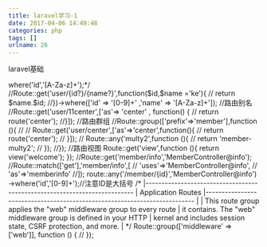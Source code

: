 ```yaml
---
title: laravel学习-1
date: 2017-04-06 14:49:48
categories: php
tags: []
urlname: 26
---
```

laravel基础


<!--more-->

<?php

/*
|--------------------------------------------------------------------------
| Routes File
|--------------------------------------------------------------------------
|
| Here is where you will register all of the routes in an application.
| It's a breeze. Simply tell Laravel the URIs it should respond to
| and give it the controller to call when that URI is requested.
|
*/

Route::get('/', function () {
    return view('welcome');
});
//基础路由
Route::get('basic1',function(){
    return 'helloworld';
});
Route::post('basic2',function(){
    return 'basic2';
});
//多请求路由
Route::match(['get','post'],'multy1',function(){
    return 'multy1';
});
Route::any('multy2',function (){
    return 'multy2';
});
//路由参数
/*Route::get('user/{ke?}',function($ke=null){
    return $ke;
});*/
/*Route::get('user/{id?}',function($id){
    return $id;
})->where('id','[A-Za-z]+');*/

//Route::get('user/{id?}/{name?}',function($id,$name ='ke'){
//    return $name.$id;
//})->where(['id' => '[0-9]+' ,'name' => '[A-Za-z]+']);

//路由别名
//Route::get('user/11center',['as'=> 'center' , function() {
//    return route('center');
//}]);

//路由群组
//Route::group(['prefix'=>'member'],function (){
//
//    Route::get('user/center',['as'=>'center',function(){
//        return route('center');
//    }]);
//    Route::any('multy2',function (){
//        return 'member-multy2';
//    });
//});


//路由视图
Route::get('view',function (){
    return view('welcome');
});

//Route::get('member/info','MemberController@info');
//Route::match(['get'],'member/info',[
//    'uses'=>'MemberController@info',
//    'as'=>'memberinfo'
//]);

route::any('/member/{id}','MemberController@info')
->where('id','[0-9]+');//注意ID是大括号
/*
|--------------------------------------------------------------------------
| Application Routes
|--------------------------------------------------------------------------
|
| This route group applies the "web" middleware group to every route
| it contains. The "web" middleware group is defined in your HTTP
| kernel and includes session state, CSRF protection, and more.
|
*/

Route::group(['middleware' => ['web']], function () {
    //
});

